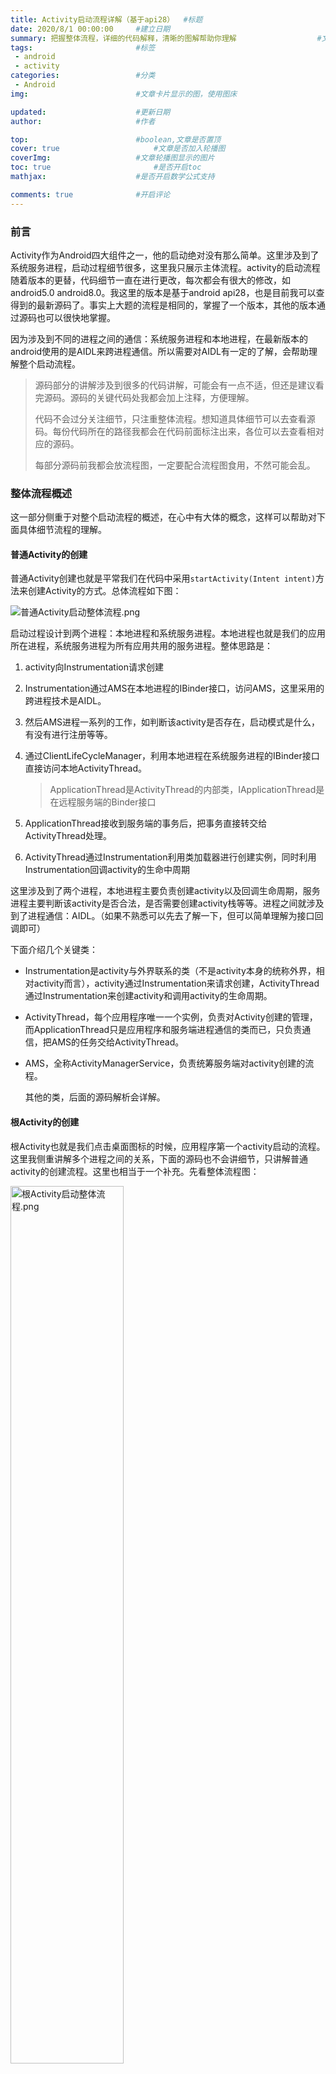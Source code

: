 ```yaml
---
title: Activity启动流程详解（基于api28） 	#标题
date: 2020/8/1 00:00:00 	#建立日期
summary: 把握整体流程，详细的代码解释，清晰的图解帮助你理解					#文章摘要
tags: 						#标签
 - android 
 - activity
categories:  				#分类
 - Android
img:  						#文章卡片显示的图，使用图床

updated: 					#更新日期
author:  					#作者

top:						#boolean,文章是否置顶
cover: true						#文章是否加入轮播图
coverImg: 					#文章轮播图显示的图片
toc: true						#是否开启toc
mathjax: 					#是否开启数学公式支持

comments: true 				#开启评论
---
```


### 前言

Activity作为Android四大组件之一，他的启动绝对没有那么简单。这里涉及到了系统服务进程，启动过程细节很多，这里我只展示主体流程。activity的启动流程随着版本的更替，代码细节一直在进行更改，每次都会有很大的修改，如android5.0 android8.0。我这里的版本是基于android api28，也是目前我可以查得到的最新源码了。事实上大题的流程是相同的，掌握了一个版本，其他的版本通过源码也可以很快地掌握。

因为涉及到不同的进程之间的通信：系统服务进程和本地进程，在最新版本的android使用的是AIDL来跨进程通信。所以需要对AIDL有一定的了解，会帮助理解整个启动流程。

> 源码部分的讲解涉及到很多的代码讲解，可能会有一点不适，但还是建议看完源码。源码的关键代码处我都会加上注释，方便理解。
>
> 代码不会过分关注细节，只注重整体流程。想知道具体细节可以去查看源码。每份代码所在的路径我都会在代码前面标注出来，各位可以去查看相对应的源码。
>
> 每部分源码前我都会放流程图，一定要配合流程图食用，不然可能会乱。

### 整体流程概述

这一部分侧重于对整个启动流程的概述，在心中有大体的概念，这样可以帮助对下面具体细节流程的理解。

#### 普通Activity的创建

普通Activity创建也就是平常我们在代码中采用```startActivity(Intent intent)```方法来创建Activity的方式。总体流程如下图：

<img src="https://s1.ax1x.com/2020/08/02/aYQwF0.png" alt="普通Activity启动整体流程.png" border="0" />

启动过程设计到两个进程：本地进程和系统服务进程。本地进程也就是我们的应用所在进程，系统服务进程为所有应用共用的服务进程。整体思路是：

1. activity向Instrumentation请求创建

2. Instrumentation通过AMS在本地进程的IBinder接口，访问AMS，这里采用的跨进程技术是AIDL。

3. 然后AMS进程一系列的工作，如判断该activity是否存在，启动模式是什么，有没有进行注册等等。

4. 通过ClientLifeCycleManager，利用本地进程在系统服务进程的IBinder接口直接访问本地ActivityThread。

   > ApplicationThread是ActivityThread的内部类，IApplicationThread是在远程服务端的Binder接口

5. ApplicationThread接收到服务端的事务后，把事务直接转交给ActivityThread处理。

6. ActivityThread通过Instrumentation利用类加载器进行创建实例，同时利用Instrumentation回调activity的生命中周期

这里涉及到了两个进程，本地进程主要负责创建activity以及回调生命周期，服务进程主要判断该activity是否合法，是否需要创建activity栈等等。进程之间就涉及到了进程通信：AIDL。（如果不熟悉可以先去了解一下，但可以简单理解为接口回调即可）

下面介绍几个关键类：

- Instrumentation是activity与外界联系的类（不是activity本身的统称外界，相对activity而言），activity通过Instrumentation来请求创建，ActivityThread通过Instrumentation来创建activity和调用activity的生命周期。

- ActivityThread，每个应用程序唯一一个实例，负责对Activity创建的管理，而ApplicationThread只是应用程序和服务端进程通信的类而已，只负责通信，把AMS的任务交给ActivityThread。

- AMS，全称ActivityManagerService，负责统筹服务端对activity创建的流程。

  其他的类，后面的源码解析会详解。

#### 根Activity的创建

根Activity也就是我们点击桌面图标的时候，应用程序第一个activity启动的流程。这里我侧重讲解多个进程之间的关系，下面的源码也不会讲细节，只讲解普通activity的创建流程。这里也相当于一个补充。先看整体流程图：

<img src="https://s1.ax1x.com/2020/08/02/aYGZVJ.png" alt="根Activity启动整体流程.png" border="0" width=60%/>

主要涉及四个进程：

- Launcher进程，也就是桌面进程
- 系统服务进程，AMS所在进程
- Zygote进程，负责创建进程
- 应用程序进程，也就是即将要启动的进程

主要流程：

1. Launcher进程请求AMS创建activity
2. AMS请求Zygote创建进程。
3. Zygote通过fork自己来创建进程。并通知AMS创建完成。
4. AMS通知应用进程创建根Activity。

和普通Activity的创建很像，主要多了创建进程这一步。

### 源码讲解

#### Activity请求AMS的过程

##### 流程图

<img src="https://s1.ax1x.com/2020/08/01/aGokDO.png" alt="Activity请求AMS流程.png" border="0" width=80%/>

##### 源码

1. 系统通过调用Launcher的startActivitySafely方法来启动应用程序。Launcher是一个类，负责启动根Activity。

   >  这一步是根Activity启动才有的流程，普通启动是没有的，放在这里是作为一点补充而已

   

   ```java
   packages/apps/Launcher3/src/com/android/launcher3/Launcher.java/;
   public boolean startActivitySafely(View v, Intent intent, ItemInfo item) {
       	//这里调用了父类的方法，继续查看父类的方法实现
           boolean success = super.startActivitySafely(v, intent, item);
           ...
           return success;
       }
       
   ```

   ```java
   packages/apps/Launcher3/src/com/android/launcher3/BaseDraggingActivity.java/;
   public boolean startActivitySafely(View v, Intent intent, ItemInfo item) {
           ...
           // Prepare intent
           //设置标志singleTask，意味着在新的栈打开
           intent.addFlags(Intent.FLAG_ACTIVITY_NEW_TASK);
           if (v != null) {
               intent.setSourceBounds(getViewBounds(v));
           }
           try {
               boolean isShortcut = Utilities.ATLEAST_MARSHMALLOW
                       && (item instanceof ShortcutInfo)
                       && (item.itemType == Favorites.ITEM_TYPE_SHORTCUT
                       || item.itemType == Favorites.ITEM_TYPE_DEEP_SHORTCUT)
                       && !((ShortcutInfo) item).isPromise();
               //下面注释1和注释2都是直接采用startActivity进行启动。注释1会做一些设置
               //BaseDraggingActivity是继承自BaseActivity，而BaseActivity是继承自Activity
               //所以直接就跳转到了Activity的startActivity逻辑。
               if (isShortcut) {
                   // Shortcuts need some special checks due to legacy reasons.
                   startShortcutIntentSafely(intent, optsBundle, item);//1
               } else if (user == null || user.equals(Process.myUserHandle())) {
                   // Could be launching some bookkeeping activity
                   startActivity(intent, optsBundle);//2
               } else {
                   LauncherAppsCompat.getInstance(this).startActivityForProfile(
                           intent.getComponent(), user, intent.getSourceBounds(), optsBundle);
               }
               
              ...
           } 
       	...
           return false;
       }
   ```

   

2. Activity通过Instrumentation来启动Activity

   ```java
   /frameworks/base/core/java/android/app/Activity.java/;
   public void startActivity(Intent intent, @Nullable Bundle options) {
       	//最终都会跳转到startActivityForResult这个方法
           if (options != null) {
               startActivityForResult(intent, -1, options);
           } else {
               // Note we want to go through this call for compatibility with
               // applications that may have overridden the method.
               startActivityForResult(intent, -1);
           }
       }
   
   public void startActivityForResult(@RequiresPermission Intent intent, int requestCode,
               @Nullable Bundle options) {
       	//mParent是指activityGroup，现在已经采用Fragment代替，这里会一直是null
       	//下一步会通过mInstrumentation.execStartActivity进行启动
           if (mParent == null) {
               options = transferSpringboardActivityOptions(options);
               Instrumentation.ActivityResult ar =
                   mInstrumentation.execStartActivity(
                       this, mMainThread.getApplicationThread(), mToken, this,
                       intent, requestCode, options);//1
               if (ar != null) {
                   mMainThread.sendActivityResult(
                       mToken, mEmbeddedID, requestCode, ar.getResultCode(),
                       ar.getResultData());
               }
               ...
           }
       ...
   }
   ```

3. Instrumentation请求AMS进行启动。该类的作用是监控应用程序和系统的交互。到此为止，任务就交给了AMS了，AMS进行一系列处理后，会通过本地的接口IActivityManager来进行回调启动activity。

   ```java
   /frameworks/base/core/java/android/app/Instrumentation.java/;
   public ActivityResult execStartActivity(
               Context who, IBinder contextThread, IBinder token, Activity target,
               Intent intent, int requestCode, Bundle options) {
       ...
       //这个地方比较复杂，先说结论。下面再进行解释    
       //ActivityManager.getService()获取到的对象是ActivityManagerService，简称AMS
       //通过AMS来启动activity。AMS是全局唯一的，所有的活动启动都要经过他的验证，运行在独立的进程中
       //所以这里是采用AIDL的方式进行跨进程通信，获取到的对象其实是一个IBinder接口
           
       //注释2是进行检查启动结果，如果异常则抛出，如没有注册。
       try {
               intent.migrateExtraStreamToClipData();
               intent.prepareToLeaveProcess(who);
               int result = ActivityManager.getService()
                   .startActivity(whoThread, who.getBasePackageName(), intent,
                           intent.resolveTypeIfNeeded(who.getContentResolver()),
                           token, target != null ? target.mEmbeddedID : null,
                           requestCode, 0, null, options);//1
               checkStartActivityResult(result, intent);//2
           } catch (RemoteException e) {
               throw new RuntimeException("Failure from system", e);
           }
           return null;
       
   }
   ```

   >这一步是通过AIDL技术进行跨进行通信。拿到AMS的代理对象，把启动任务交给了AMS。
   >
   >```java
   >/frameworks/base/core/java/android/app/ActivityManager.java/;
   >//单例类
   >public static IActivityManager getService() {
   >return IActivityManagerSingleton.get();
   >}
   >
   >private static final Singleton<IActivityManager> IActivityManagerSingleton =
   >new Singleton<IActivityManager>() {
   >@Override
   >protected IActivityManager create() {
   >//得到AMS的IBinder接口
   >final IBinder b = ServiceManager.getService(Context.ACTIVITY_SERVICE);
   >//转化成IActivityManager对象。远程服务实现了这个接口，所以可以直接调用这个
   >//AMS代理对象的接口方法来请求AMS。这里采用的技术是AIDL
   >final IActivityManager am = IActivityManager.Stub.asInterface(b);
   >return am;
   >}
   >};
   >```

   

#### AMS处理请求的过程

##### 流程图

<img src="https://s1.ax1x.com/2020/08/01/aGoya4.png" alt="AMS处理启动Activity流程.png" border="0" width=80%/>

##### 源码

1. 接下来看AMS的实现逻辑。AMS这部分的源码是通过ActivityStartController来创建一个ActivityStarter，然后把逻辑都交给ActivityStarter去执行。ActivityStarter是android 7.0加入的类。

   ```java
    /frameworks/base/services/core/java/com/android/server/am/ActivityManagerService.java/;
   //跳转到startActivityAsUser
   //注意最后多了一个参数UserHandle.getCallingUserId()，表示调用者权限
   public final int startActivity(IApplicationThread caller, String callingPackage,
           Intent intent, String resolvedType, IBinder resultTo, String resultWho, int requestCode,
           int startFlags, ProfilerInfo profilerInfo, Bundle bOptions) {
       return startActivityAsUser(caller, callingPackage, intent, resolvedType, resultTo,
               resultWho, requestCode, startFlags, profilerInfo, bOptions,
               UserHandle.getCallingUserId());
   }
   
   public final int startActivityAsUser(IApplicationThread caller, String callingPackage,
               Intent intent, String resolvedType, IBinder resultTo, String resultWho, int requestCode,
               int startFlags, ProfilerInfo profilerInfo, Bundle bOptions, int userId,
               boolean validateIncomingUser) {
           enforceNotIsolatedCaller("startActivity");
   
           userId = mActivityStartController.checkTargetUser(userId, validateIncomingUser,
                   Binder.getCallingPid(), Binder.getCallingUid(), "startActivityAsUser");
   
           // TODO: Switch to user app stacks here.
       	//这里通过ActivityStartController获取到ActivityStarter，通过ActivityStarter来
       	//执行启动任务。这里就把任务逻辑给到了AcitivityStarter
           return mActivityStartController.obtainStarter(intent, "startActivityAsUser")
                   .setCaller(caller)
                   .setCallingPackage(callingPackage)
                   .setResolvedType(resolvedType)
                   .setResultTo(resultTo)
                   .setResultWho(resultWho)
                   .setRequestCode(requestCode)
                   .setStartFlags(startFlags)
                   .setProfilerInfo(profilerInfo)
                   .setActivityOptions(bOptions)
                   .setMayWait(userId)
                   .execute();
   
       }
   ```

   >ActivityStartController获取ActivityStarter
   >
   >```java
   >/frameworks/base/services/core/java/com/android/server/am/ActivityStartController.java/;
   >//获取到ActivityStarter对象。这个对象仅使用一次，当他的execute被执行后，该对象作废
   >ActivityStarter obtainStarter(Intent intent, String reason) {
   >return mFactory.obtain().setIntent(intent).setReason(reason);
   >}
   >```

2. 这部分主要是ActivityStarter的源码内容，涉及到的源码非常多。AMS把整个启动逻辑都丢给ActivityStarter去处理了。这里主要做启动前处理，创建进程等等。

   ```java
   /frameworks/base/services/core/java/com/android/server/am/ActivityStarter.java/;
   //这里需要做启动预处理，执行startActivityMayWait方法
   int execute() {
           try {
              	...
               if (mRequest.mayWait) {
                   return startActivityMayWait(mRequest.caller, mRequest.callingUid,
                           mRequest.callingPackage, mRequest.intent, mRequest.resolvedType,
                           mRequest.voiceSession, mRequest.voiceInteractor, mRequest.resultTo,
                           mRequest.resultWho, mRequest.requestCode, mRequest.startFlags,
                           mRequest.profilerInfo, mRequest.waitResult, mRequest.globalConfig,
                           mRequest.activityOptions, mRequest.ignoreTargetSecurity, mRequest.userId,
                           mRequest.inTask, mRequest.reason,
                           mRequest.allowPendingRemoteAnimationRegistryLookup);
               }
               ...
           } 
       	...
       }
   
   //启动预处理
   private int startActivityMayWait(IApplicationThread caller, int callingUid,
               String callingPackage, Intent intent, String resolvedType,
               IVoiceInteractionSession voiceSession, IVoiceInteractor voiceInteractor,
               IBinder resultTo, String resultWho, int requestCode, int startFlags,
               ProfilerInfo profilerInfo, WaitResult outResult,
               Configuration globalConfig, SafeActivityOptions options, boolean ignoreTargetSecurity,
               int userId, TaskRecord inTask, String reason,
               boolean allowPendingRemoteAnimationRegistryLookup) {
           ...
   		//跳转startActivity
            final ActivityRecord[] outRecord = new ActivityRecord[1];
        	int res = startActivity(caller, intent, ephemeralIntent, resolvedType, aInfo, rInfo,
                   voiceSession, voiceInteractor, resultTo, resultWho, requestCode, callingPid,
                   callingUid, callingPackage, realCallingPid, realCallingUid, startFlags, options,
                   ignoreTargetSecurity, componentSpecified, outRecord, inTask, reason,
                   allowPendingRemoteAnimationRegistryLookup);
   }
   
   //记录启动进程和activity的信息
   private int startActivity(IApplicationThread caller, Intent intent, Intent ephemeralIntent,
           String resolvedType, ActivityInfo aInfo, ResolveInfo rInfo,
           IVoiceInteractionSession voiceSession, IVoiceInteractor voiceInteractor,
           IBinder resultTo, String resultWho, int requestCode, int callingPid, int callingUid,
           String callingPackage, int realCallingPid, int realCallingUid, int startFlags,
           SafeActivityOptions options,
           boolean ignoreTargetSecurity, boolean componentSpecified, ActivityRecord[] outActivity,
           TaskRecord inTask, boolean allowPendingRemoteAnimationRegistryLookup) {
       ...
       //得到Launcher进程    
       ProcessRecord callerApp = null;
       if (caller != null) {
           callerApp = mService.getRecordForAppLocked(caller);
           ...
       }
       ...
       //记录得到的activity信息
       ActivityRecord r = new ActivityRecord(mService, callerApp, callingPid, callingUid,
               callingPackage, intent, resolvedType, aInfo, mService.getGlobalConfiguration(),
               resultRecord, resultWho, requestCode, componentSpecified, voiceSession != null,
               mSupervisor, checkedOptions, sourceRecord);
       if (outActivity != null) {
           outActivity[0] = r;
       }
       ...
       mController.doPendingActivityLaunches(false);
   	//继续跳转
       return startActivity(r, sourceRecord, voiceSession, voiceInteractor, startFlags,
               true /* doResume */, checkedOptions, inTask, outActivity);
   }
   
   //跳转startActivityUnchecked
   private int startActivity(final ActivityRecord r, ActivityRecord sourceRecord,
               IVoiceInteractionSession voiceSession, IVoiceInteractor voiceInteractor,
               int startFlags, boolean doResume, ActivityOptions options, TaskRecord inTask,
               ActivityRecord[] outActivity) {
       int result = START_CANCELED;
       try {
           mService.mWindowManager.deferSurfaceLayout();
           //跳转
           result = startActivityUnchecked(r, sourceRecord, voiceSession, voiceInteractor,
                   startFlags, doResume, options, inTask, outActivity);
       } 
       ...
       return result;
   }
   
   //主要做与栈相关的逻辑处理，并跳转到ActivityStackSupervisor进行处理
   private int startActivityUnchecked(final ActivityRecord r, ActivityRecord sourceRecord,
           IVoiceInteractionSession voiceSession, IVoiceInteractor voiceInteractor,
           int startFlags, boolean doResume, ActivityOptions options, TaskRecord inTask,
           ActivityRecord[] outActivity) {
       ...
       int result = START_SUCCESS;
       //这里和我们最初在Launcher设置的标志FLAG_ACTIVITY_NEW_TASK相关，会创建一个新栈
       if (mStartActivity.resultTo == null && mInTask == null && !mAddingToTask
               && (mLaunchFlags & FLAG_ACTIVITY_NEW_TASK) != 0) {
           newTask = true;
           result = setTaskFromReuseOrCreateNewTask(taskToAffiliate, topStack);
       }
       ...
       if (mDoResume) {
           final ActivityRecord topTaskActivity =
               mStartActivity.getTask().topRunningActivityLocked();
           if (!mTargetStack.isFocusable()
               || (topTaskActivity != null && topTaskActivity.mTaskOverlay
                   && mStartActivity != topTaskActivity)) {
               ...
           } else {
               if (mTargetStack.isFocusable() && !mSupervisor.isFocusedStack(mTargetStack)) {
                   mTargetStack.moveToFront("startActivityUnchecked");
               }
               //跳转到ActivityStackSupervisor进行处理
               mSupervisor.resumeFocusedStackTopActivityLocked(mTargetStack, mStartActivity,
                                                               mOptions);
           }
       }
   }
   ```

3. ActivityStackSupervisor主要负责做activity栈的相关工作，会结合ActivityStack来进行工作。主要判断activity的状态，是否处于栈顶或处于停止状态等

   ```java
   /frameworks/base/services/core/java/com/android/server/am/ActivityStackSupervisor.java/;
   
   boolean resumeFocusedStackTopActivityLocked(
           ActivityStack targetStack, ActivityRecord target, ActivityOptions targetOptions) {
   	...
       //判断要启动的activity是不是出于停止状态或者Resume状态
       final ActivityRecord r = mFocusedStack.topRunningActivityLocked();
       if (r == null || !r.isState(RESUMED)) {
           mFocusedStack.resumeTopActivityUncheckedLocked(null, null);
       } else if (r.isState(RESUMED)) {
           // Kick off any lingering app transitions form the MoveTaskToFront operation.
           mFocusedStack.executeAppTransition(targetOptions);
       }
       return false;
   }
   ```

4. ActivityStack主要处理activity在栈中的状态

   ```java
   /frameworks/base/services/core/java/com/android/server/am/ActivityStack.java/;
   //跳转resumeTopActivityInnerLocked
   boolean resumeTopActivityUncheckedLocked(ActivityRecord prev, ActivityOptions options) {
       if (mStackSupervisor.inResumeTopActivity) {
           // Don't even start recursing.
           return false;
       }
       boolean result = false;
       try {
           // Protect against recursion.
           mStackSupervisor.inResumeTopActivity = true;
           //跳转resumeTopActivityInnerLocked
           result = resumeTopActivityInnerLocked(prev, options);
   	...
       } finally {
           mStackSupervisor.inResumeTopActivity = false;
       }
       return result;
   }
   
   //跳转到StackSupervisor.startSpecificActivityLocked，注释1
   @GuardedBy("mService")
   private boolean resumeTopActivityInnerLocked(ActivityRecord prev, ActivityOptions options) {
       ...
       if (next.app != null && next.app.thread != null) {
           ...
       } else {
           ...
           mStackSupervisor.startSpecificActivityLocked(next, true, true);//1
       }     
       if (DEBUG_STACK) mStackSupervisor.validateTopActivitiesLocked();
       return true;
   }
   ```

5. 这里又回到了ActivityStackSupervisor，判断进程是否已经创建，未创建抛出异常。然后创建事务交回给本地执行。这里的事务很关键，Activity执行的工作就是这个事务，事务的内容是里面的item，所以要注意下面的两个item。

   ```java
   /frameworks/base/services/core/java/com/android/server/am/ActivityStackSupervisor.java/;
   
   void startSpecificActivityLocked(ActivityRecord r,
           boolean andResume, boolean checkConfig) {
       //得到即将启动的activity所在的进程
       ProcessRecord app = mService.getProcessRecordLocked(r.processName,
               r.info.applicationInfo.uid, true);
       getLaunchTimeTracker().setLaunchTime(r);
   
       //判断该进程是否已经启动,跳转realStartActivityLocked，真正启动活动
       if (app != null && app.thread != null) {
           try {
               if ((r.info.flags&ActivityInfo.FLAG_MULTIPROCESS) == 0
                       || !"android".equals(r.info.packageName)) {
                   app.addPackage(r.info.packageName, r.info.applicationInfo.longVersionCode,
                           mService.mProcessStats);
               }
               realStartActivityLocked(r, app, andResume, checkConfig);//1
               return;
           } 
           ...
       }
       mService.startProcessLocked(r.processName, r.info.applicationInfo, true, 0,
               "activity", r.intent.getComponent(), false, false, true);
   }
   
   
   //主要创建事务交给本地执行
   final boolean realStartActivityLocked(ActivityRecord r, ProcessRecord app,
       boolean andResume, boolean checkConfig) throws RemoteException {
       ...
       //创建启动activity的事务ClientTransaction对象
       // Create activity launch transaction.
       final ClientTransaction clientTransaction = ClientTransaction.obtain(app.thread,
               r.appToken);
       // 添加LaunchActivityItem，该item的内容是创建activity
       clientTransaction.addCallback(LaunchActivityItem.obtain(new Intent(r.intent),
               System.identityHashCode(r), r.info,
               // TODO: Have this take the merged configuration instead of separate global
               // and override configs.
               mergedConfiguration.getGlobalConfiguration(),
               mergedConfiguration.getOverrideConfiguration(), r.compat,
               r.launchedFromPackage, task.voiceInteractor, app.repProcState, r.icicle,
               r.persistentState, results, newIntents, mService.isNextTransitionForward(),
               profilerInfo));
   
       // Set desired final state.
       //添加执行Resume事务ResumeActivityItem,后续会在本地被执行
       final ActivityLifecycleItem lifecycleItem;
       if (andResume) {
           lifecycleItem = ResumeActivityItem.obtain(mService.isNextTransitionForward());
       } else {
           lifecycleItem = PauseActivityItem.obtain();
       }
       clientTransaction.setLifecycleStateRequest(lifecycleItem);
   
       // 通过ClientLifecycleManager来启动事务
       // 这里的mService就是AMS
       // 记住上面两个item：LaunchActivityItem和ResumeActivityItem，这是事务的执行单位
       // Schedule transaction.
       mService.getLifecycleManager().scheduleTransaction(clientTransaction);
   }
       
   ```

   >通过AMS获取ClientLifecycleManager
   >
   >```java
   >/frameworks/base/services/core/java/com/android/server/am/ActivityManagerService.java/;
   >//通过AMS获取ClientLifecycleManager
   >ClientLifecycleManager getLifecycleManager() {
   >return mLifecycleManager;
   >}
   >```

6. ClientLifecycleManager是事务管理类，负责执行事务

   ```java
   /frameworks/base/services/core/java/com/android/server/am/ClientLifecycleManager.java
   void scheduleTransaction(ClientTransaction transaction) throws RemoteException {
       final IApplicationThread client = transaction.getClient();
       //执行事务
       transaction.schedule();
       if (!(client instanceof Binder)) {
           transaction.recycle();
       }
   }
   ```

7. 把事务交给本地ActivityThread执行。这里通过本地ApplicationThread在服务端的接口IApplicationThread来进行跨进程通信。后面的逻辑就回到了应用程序进程了。

   ```java
   /frameworks/base/core/java/android/app/servertransaction/ClientTransaction.java/;
   
   //这里的IApplicationThread是要启动进程的IBinder接口
   //ApplicationThread是ActivityThread的内部类，IApplicationThread是IBinder代理接口
   //这里将逻辑转到本地来执行
   private IApplicationThread mClient;
   public void schedule() throws RemoteException {
       mClient.scheduleTransaction(this);
   }
   ```

   

#### ActivityThread创建Activity的过程

##### 流程图

<img src="https://s1.ax1x.com/2020/08/01/aGoBrT.png" alt="ActivityThread响应启动Activity流程.png" border="0" width=80%/>

##### 源码

1. IApplicationThread接口的本地实现类ActivityThread的内部类ApplicationThread

   ```java
   /frameworks/base/core/java/android/app/ActivityThread.java/ApplicationThread.class/;
   //跳转到ActivityThread的方法实现
   public void scheduleTransaction(ClientTransaction transaction) throws RemoteException {
       ActivityThread.this.scheduleTransaction(transaction);
   }
   ```
   
12. ActivityThread执行事务。ActivityThread是继承ClientTransactionHandler，scheduleTransaction的具体实现是在ClientTransactionHandler实现的。这里的主要内容是把事务发送给ActivityThread的内部类H去执行。H是一个Handle，通过这个Handle来切到主线程执行逻辑。

    ```java
    /frameworks/base/core/java/android/app/ClientTransactionHandler.java
    void scheduleTransaction(ClientTransaction transaction) {
        //事务预处理
        transaction.preExecute(this);
        //这里很明显可以利用Handle机制切换线程，下面看看这个方法的实现
        //该方法的具体实现是在ActivityThread，是ClientTransactionHandler的抽象方法
        sendMessage(ActivityThread.H.EXECUTE_TRANSACTION, transaction);
    }
    
    /frameworks/base/core/java/android/app/ActivityThread.java/;
    final H mH = new H();
    private void sendMessage(int what, Object obj, int arg1, int arg2, boolean async) {
        if (DEBUG_MESSAGES) Slog.v(
            TAG, "SCHEDULE " + what + " " + mH.codeToString(what)
            + ": " + arg1 + " / " + obj);
        Message msg = Message.obtain();
        msg.what = what;
        msg.obj = obj;
        msg.arg1 = arg1;
        msg.arg2 = arg2;
        if (async) {
            msg.setAsynchronous(true);
        }
        //利用Handle进行切换。mH是H这个类的实例
        mH.sendMessage(msg);
    }
    
    ```

13. H对事务进行处理。调用事务池来处理事务

    ```java
    /frameworks/base/core/java/android/app/ActivityThread.java/H.class
    //调用事务池对事务进行处理
    public void handleMessage(Message msg) {
        if (DEBUG_MESSAGES) Slog.v(TAG, ">>> handling: " + codeToString(msg.what));
        switch (msg.what) {
            ...
            case EXECUTE_TRANSACTION:
                final ClientTransaction transaction = (ClientTransaction) msg.obj;
                //调用事务池对事务进行处理
                mTransactionExecutor.execute(transaction);
                if (isSystem()) {
                    transaction.recycle();
                }
                // TODO(lifecycler): Recycle locally scheduled transactions.
                break;
                ...
        }
        ...
    }
    ```

14. 事务池对事务进行处理。事务池会把事务中的两个item拿出来分别执行。这两个事务就是上面我讲的两个Item。对应不同的初始化工作。

    ```java
    /frameworks/base/core/java/android/app/servertransaction/TransactionExecutor.java
        
    public void execute(ClientTransaction transaction) {
        final IBinder token = transaction.getActivityToken();
        log("Start resolving transaction for client: " + mTransactionHandler + ", token: " + token);
    
        //执行事务
        //这两个事务就是当时在ActivityStackSupervisor中添加的两个事件（第8步）
        //注释1执行activity的创建，注释2执行activity的窗口等等并调用onStart和onResume方法
        //后面主要深入注释1的流程
        executeCallbacks(transaction);//1
        executeLifecycleState(transaction);//2
        mPendingActions.clear();
        log("End resolving transaction");
    }
    
    public void executeCallbacks(ClientTransaction transaction) {
        ...
            //执行事务
            //这里的item就是当初添加的Item，还记得是哪个吗？
           	// 对了就是LaunchActivityItem
            item.execute(mTransactionHandler, token, mPendingActions);
            item.postExecute(mTransactionHandler, token, mPendingActions);
        ...
    }
    
    private void executeLifecycleState(ClientTransaction transaction) {
        ...
        // 和上面的一样，执行事务中的item，item类型是ResumeActivityItem
        lifecycleItem.execute(mTransactionHandler, token, mPendingActions);
        lifecycleItem.postExecute(mTransactionHandler, token, mPendingActions);
    }
    
    ```

15. LaunchActivityItem调用ActivityThread执行创建逻辑。

    ```java
    /frameworks/base/core/java/android/app/servertransaction/LaunchActivityItem.java/;
    
    public void execute(ClientTransactionHandler client, IBinder token,
            PendingTransactionActions pendingActions) {
        Trace.traceBegin(TRACE_TAG_ACTIVITY_MANAGER, "activityStart");
        ActivityClientRecord r = new ActivityClientRecord(token, mIntent, mIdent, mInfo,
                mOverrideConfig, mCompatInfo, mReferrer, mVoiceInteractor, mState, mPersistentState,
                mPendingResults, mPendingNewIntents, mIsForward,
                mProfilerInfo, client);
        // ClientTransactionHandler是ActivityThread实现的接口，具体逻辑回到ActivityThread
        client.handleLaunchActivity(r, pendingActions, null /* customIntent */);
        Trace.traceEnd(TRACE_TAG_ACTIVITY_MANAGER);
    }
    ```

16. ActivityThread执行Activity的创建。主要利用Instrumentation来创建activity和回调activity的生命周期，并创建activity的上下文和app上下文（如果还没创建的话）。

    ```java
    /frameworks/base/core/java/android/app/ActivityThread.java/;
    
    public Activity handleLaunchActivity(ActivityClientRecord r,
            PendingTransactionActions pendingActions, Intent customIntent) {
        ...
            // 跳转到performLaunchActivity
            final Activity a = performLaunchActivity(r, customIntent);
        ...
    }
    
    //使用Instrumentation去创建activity回调生命周期
    private Activity performLaunchActivity(ActivityClientRecord r, Intent customIntent) {
        	//获取ActivityInfo，用户存储代码、AndroidManifes信息。
        	ActivityInfo aInfo = r.activityInfo;
            if (r.packageInfo == null) {
                //获取apk描述类
                r.packageInfo = getPackageInfo(aInfo.applicationInfo, r.compatInfo,
                        Context.CONTEXT_INCLUDE_CODE);
            }
        
        	// 获取activity的包名类型信息
        	ComponentName component = r.intent.getComponent();
            if (component == null) {
                component = r.intent.resolveActivity(
                    mInitialApplication.getPackageManager());
                r.intent.setComponent(component);
            }
        ...
            // 创建context上下文
            ContextImpl appContext = createBaseContextForActivity(r);
       		// 创建activity
            Activity activity = null;
            try {
                java.lang.ClassLoader cl = appContext.getClassLoader();
                // 通过Instrumentation来创建活动
                activity = mInstrumentation.newActivity(
                        cl, component.getClassName(), r.intent);
                StrictMode.incrementExpectedActivityCount(activity.getClass());
                r.intent.setExtrasClassLoader(cl);
                r.intent.prepareToEnterProcess();
                if (r.state != null) {
                    r.state.setClassLoader(cl);
                }
            }
        ...
            try {
                // 根据包名创建Application，如果已经创建则不会重复创建
                Application app = r.packageInfo.makeApplication(false, mInstrumentation);
                ...
                // 为Activity添加window
                Window window = null;
                if (r.mPendingRemoveWindow != null && r.mPreserveWindow) {
                    window = r.mPendingRemoveWindow;
                    r.mPendingRemoveWindow = null;
                    r.mPendingRemoveWindowManager = null;
                }
                appContext.setOuterContext(activity);
                activity.attach(appContext, this, getInstrumentation(), r.token,
                        r.ident, app, r.intent, r.activityInfo, title, r.parent,
                        r.embeddedID, r.lastNonConfigurationInstances, config,
                        r.referrer, r.voiceInteractor, window, r.configCallback);
                }
    	...
            // 通过Instrumentation回调Activity的onCreate方法
            ctivity.mCalled = false;
            if (r.isPersistable()) {
                mInstrumentation.callActivityOnCreate(activity, r.state, r.persistentState);
            } else {
                mInstrumentation.callActivityOnCreate(activity, r.state);
            }
    }    
    ```
    
    >这里深入来看一下onCreate什么时候被调用
    >
    >```java
    >/frameworks/base/core/java/android/app/Instrumentation.java/;
    >public void callActivityOnCreate(Activity activity, Bundle icicle,
    >        PersistableBundle persistentState) {
    >    prePerformCreate(activity);
    >    // 调用了activity的performCreate方法
    >    activity.performCreate(icicle, persistentState);
    >    postPerformCreate(activity);
    >}
    >
    >/frameworks/base/core/java/android/app/Activity.java/;
    >final void performCreate(Bundle icicle, PersistableBundle persistentState) {
    >    mCanEnterPictureInPicture = true;
    >    restoreHasCurrentPermissionRequest(icicle);
    >    // 这里就回调了onCreate方法了
    >    if (persistentState != null) {
    >        onCreate(icicle, persistentState);
    >    } else {
    >        onCreate(icicle);
    >    }
    >    ...
    >}
    >```
    
7. Instrumentation通过类加载器来创建activity实例

   ```java
   /frameworks/base/core/java/android/app/Instrumentation.java/;
   
   public Activity newActivity(ClassLoader cl, String className,
           Intent intent)
           throws InstantiationException, IllegalAccessException,
           ClassNotFoundException {
       String pkg = intent != null && intent.getComponent() != null
               ? intent.getComponent().getPackageName() : null;
       // 利用AppComponentFactory进行实例化
       return getFactory(pkg).instantiateActivity(cl, className, intent);
   }
   ```

8. 最后一步，通过AppComponentFactory工厂来创建实例。

   ```java
   /frameworks/support/compat/src/main/java/androidx/core/app/AppComponentFactory.java
   //其实就相当于直接返回instantiateActivityCompat
   public final Activity instantiateActivity(ClassLoader cl, String className, Intent intent)
       throws InstantiationException, IllegalAccessException, ClassNotFoundException {
       return checkCompatWrapper(instantiateActivityCompat(cl, className, intent));
   }
       
   //泛型方法
   static <T> T checkCompatWrapper(T obj) {
           if (obj instanceof CompatWrapped) {
               T wrapper = (T) ((CompatWrapped) obj).getWrapper();
               if (wrapper != null) {
                   return wrapper;
               }
           }
           return obj;
       }  
   //终于到了尽头了。利用类加载器来进行实例化。到此activity的启动就告一段落了。
   public @NonNull Activity instantiateActivityCompat(@NonNull ClassLoader cl,
           @NonNull String className, @Nullable Intent intent)
           throws InstantiationException, IllegalAccessException, ClassNotFoundException {
       try {
           return (Activity) cl.loadClass(className).getDeclaredConstructor().newInstance();
       } catch (InvocationTargetException | NoSuchMethodException e) {
           throw new RuntimeException("Couldn't call constructor", e);
       }
   }
   ```


### 小结

上文通过整体流程和代码详解解析了一个activity启动时的整体流程。不知道读者们会不会有个疑问：了解这些有什么用呢？日常又用不到。当走完这整个流程的时候，你会发现你对于android又深入了解了很多了，面对开发的时候，内心也会更加有自信心，出现的一些bug，可能别人要解决好久，而你，很快就可以解决。另外，这一部分内容在插件化也有很大的使用，也是学习插件化必学的知识。

好了讲了这么多，希望以上对你有帮助。有疑问可以评论区或者私信交流一下。另外，博主属于android新手，如有不对之处还望指正。

### 参考文献
 - 《Android进阶解密》
 - 《Android开发艺术探索》
 - [Android进阶（四）：Activity启动过程(最详细&最简单)](https://www.jianshu.com/p/7d0d548ebbb4)